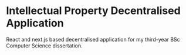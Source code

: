 # Intellectual Property Decentralised Application
React and next.js based decentralised application for my third-year BSc Computer Science dissertation.
